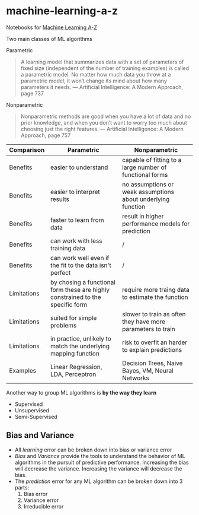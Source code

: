 # machine-learning-a-z
Notebooks for [Machine Learning A-Z](https://www.youtube.com/playlist?list=PLclhPfG31KRExnNovDGE-ipPpKp9nRe2V)

Two main classes of ML algorithms

Parametric

> A learning model that summarizes data with a set of parameters of fixed size (independent of the number of training examples) is called a parametric model. No matter how much data you throw at a parametric model, it won’t change its mind
about how many parameters it needs. — Artificial Intelligence: A Modern Approach, page 737

Nonparametric

>Nonparametric methods are good when you have a lot of data and no prior knowledge, and when you don’t want to worry too much about choosing just the right features. — Artificial Intelligence: A Modern Approach, page 757

Comparison  | Parametric | Nonparametric
----------  | ----------- | ---------------
Benefits    | easier to understand | capable of fitting to a large number of functional forms
Benefits    | easier to interpret results | no assumptions or weak assumptions about underlying function
Benefits    | faster to learn from data | result in higher performance models for prediction
Benefits    | can work with less training data | /
Benefits    | can work well even if the fit to the data isn't perfect |  /
Limitations | by chosing a functional form these are highly constrained to the specific form | require more traing data to estimate the function
Limitations | suited for simple problems | slower to train as often they have more parameters to train
Limitations | in practice, unlikely to match the underlying mapping function | risk to overfit an harder to explain predictions
Examples | Linear Regression, LDA, Perceptron | Decision Trees, Naive Bayes, VM, Neural Networks 

Another way to group ML algorithms is **by the way they learn**

- Supervised
- Unsupervised
- Semi-Supervised

## Bias and Variance
- All *learning* error can be broken down into bias or variance error
- *Bias* and *Variance* provide the tools to understand the behavior of ML algorithms in the pursuit of predictive performance. Increasing the bias will decrease the variance. Increasing the variance will decrease the bias.
- The *prediction* error for any ML algorithm can be broken down into 3 parts:
    1. Bias error
    2. Variance error
    3. Irreducible error

